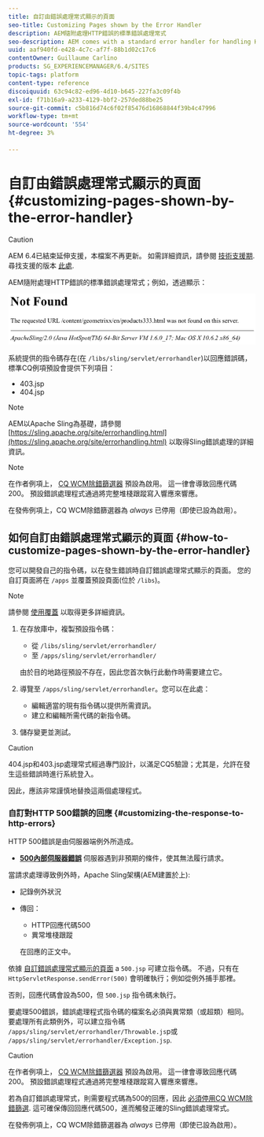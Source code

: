 ```yaml
---
title: 自訂由錯誤處理常式顯示的頁面
seo-title: Customizing Pages shown by the Error Handler
description: AEM隨附處理HTTP錯誤的標準錯誤處理常式
seo-description: AEM comes with a standard error handler for handling HTTP errors
uuid: aaf940fd-e428-4c7c-af7f-88b1d02c17c6
contentOwner: Guillaume Carlino
products: SG_EXPERIENCEMANAGER/6.4/SITES
topic-tags: platform
content-type: reference
discoiquuid: 63c94c82-ed96-4d10-b645-227fa3c09f4b
exl-id: f71b16a9-a233-4129-bbf2-257ded88be25
source-git-commit: c5b816d74c6f02f85476d16868844f39b4c47996
workflow-type: tm+mt
source-wordcount: '554'
ht-degree: 3%

---
```


# 自訂由錯誤處理常式顯示的頁面{#customizing-pages-shown-by-the-error-handler}

>[!CAUTION]
>
>AEM 6.4已結束延伸支援，本檔案不再更新。 如需詳細資訊，請參閱 [技術支援期](https://helpx.adobe.com//tw/support/programs/eol-matrix.html). 尋找支援的版本 [此處](https://experienceleague.adobe.com/docs/).

AEM隨附處理HTTP錯誤的標準錯誤處理常式；例如，透過顯示：

![chlimage_1-67](assets/chlimage_1-67.png)

系統提供的指令碼存在(在 `/libs/sling/servlet/errorhandler`)以回應錯誤碼，標準CQ例項預設會提供下列項目：

* 403.jsp
* 404.jsp

>[!NOTE]
>
>AEM以Apache Sling為基礎，請參閱 [https://sling.apache.org/site/errorhandling.html](https://sling.apache.org/site/errorhandling.html) 以取得Sling錯誤處理的詳細資訊。

>[!NOTE]
>
>在作者例項上， [CQ WCM除錯篩選器](/help/sites-deploying/osgi-configuration-settings.md) 預設為啟用。 這一律會導致回應代碼200。 預設錯誤處理程式通過將完整堆棧跟蹤寫入響應來響應。
>
>在發佈例項上，CQ WCM除錯篩選器為 *always* 已停用（即使已設為啟用）。

## 如何自訂由錯誤處理常式顯示的頁面 {#how-to-customize-pages-shown-by-the-error-handler}

您可以開發自己的指令碼，以在發生錯誤時自訂錯誤處理常式顯示的頁面。 您的自訂頁面將在 `/apps` 並覆蓋預設頁面(位於 `/libs`)。

>[!NOTE]
>
>請參閱 [使用覆蓋](/help/sites-developing/overlays.md) 以取得更多詳細資訊。

1. 在存放庫中，複製預設指令碼：

   * 從 `/libs/sling/servlet/errorhandler/`
   * 至 `/apps/sling/servlet/errorhandler/`

   由於目的地路徑預設不存在，因此您首次執行此動作時需要建立它。

1. 導覽至 `/apps/sling/servlet/errorhandler`。您可以在此處：

   * 編輯適當的現有指令碼以提供所需資訊。
   * 建立和編輯所需代碼的新指令碼。

1. 儲存變更並測試。

>[!CAUTION]
>
>404.jsp和403.jsp處理常式經過專門設計，以滿足CQ5驗證；尤其是，允許在發生這些錯誤時進行系統登入。
>
>因此，應該非常謹慎地替換這兩個處理程式。

### 自訂對HTTP 500錯誤的回應 {#customizing-the-response-to-http-errors}

HTTP 500錯誤是由伺服器端例外所造成。

* **[500內部伺服器錯誤](https://www.w3.org/Protocols/rfc2616/rfc2616-sec10.html)**
伺服器遇到非預期的條件，使其無法履行請求。

當請求處理導致例外時，Apache Sling架構(AEM建置於上):

* 記錄例外狀況
* 傳回：

   * HTTP回應代碼500
   * 異常堆棧跟蹤

   在回應的正文中。

依據 [自訂錯誤處理常式顯示的頁面](#how-to-customize-pages-shown-by-the-error-handler) a `500.jsp` 可建立指令碼。 不過，只有在 `HttpServletResponse.sendError(500)` 會明確執行；例如從例外捕手那裡。

否則，回應代碼會設為500，但 `500.jsp` 指令碼未執行。

要處理500錯誤，錯誤處理程式指令碼的檔案名必須與異常類（或超類）相同。 要處理所有此類例外，可以建立指令碼 `/apps/sling/servlet/errorhandler/Throwable.js`p或 `/apps/sling/servlet/errorhandler/Exception.jsp`.

>[!CAUTION]
>
>在作者例項上， [CQ WCM除錯篩選器](/help/sites-deploying/osgi-configuration-settings.md) 預設為啟用。 這一律會導致回應代碼200。 預設錯誤處理程式通過將完整堆棧跟蹤寫入響應來響應。
>
>若為自訂錯誤處理常式，則需要程式碼為500的回應，因此 [必須停用CQ WCM除錯篩選](/help/sites-deploying/osgi-configuration-settings.md). 這可確保傳回回應代碼500，進而觸發正確的Sling錯誤處理常式。
>
>在發佈例項上，CQ WCM除錯篩選器為 *always* 已停用（即使已設為啟用）。
